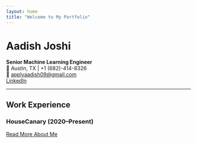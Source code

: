 ```yaml
---
layout: home
title: "Welcome to My Portfolio"
---
```


# Aadish Joshi
**Senior Machine Learning Engineer**  
📍 Austin, TX | +1 (682)-414-8326  
📧 [applyaadish09@gmail.com](mailto:applyaadish09@gmail.com)  
[LinkedIn](http://www.linkedin.com/in/aadishjoshi)

---

## Work Experience
### HouseCanary (2020–Present)

[Read More About Me](about.md)
